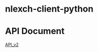 # nlexch-client-python

API Document
=============

[API_v2](https://www.nlexch.com/documents/api-v2)
